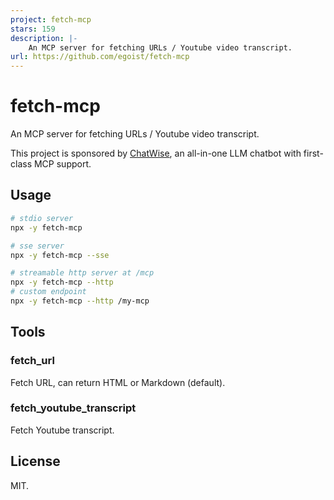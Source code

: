 ```yaml
---
project: fetch-mcp
stars: 159
description: |-
    An MCP server for fetching URLs / Youtube video transcript.
url: https://github.com/egoist/fetch-mcp
---
```


# fetch-mcp

An MCP server for fetching URLs / Youtube video transcript.

This project is sponsored by [ChatWise](https://chatwise.app), an all-in-one LLM chatbot with first-class MCP support.

## Usage

```bash
# stdio server
npx -y fetch-mcp

# sse server
npx -y fetch-mcp --sse

# streamable http server at /mcp
npx -y fetch-mcp --http
# custom endpoint
npx -y fetch-mcp --http /my-mcp
```

## Tools

### fetch_url

Fetch URL, can return HTML or Markdown (default).

### fetch_youtube_transcript

Fetch Youtube transcript.

## License

MIT.

